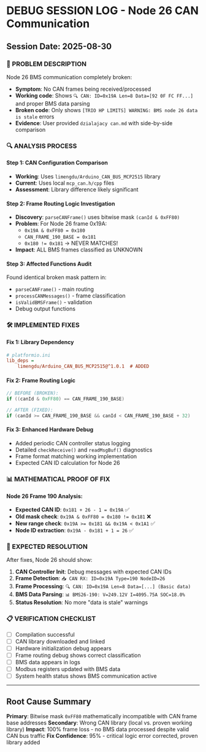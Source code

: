 # DEBUG SESSION LOG - Node 26 CAN Communication

## Session Date: 2025-08-30

### 🚨 PROBLEM DESCRIPTION
Node 26 BMS communication completely broken:
- **Symptom**: No CAN frames being received/processed
- **Working code**: Shows `🔍 CAN: ID=0x19A Len=8 Data=[92 0F FC FF...]` and proper BMS data parsing
- **Broken code**: Only shows `[TRIO HP LIMITS] WARNING: BMS node 26 data is stale` errors
- **Evidence**: User provided `dzialajacy can.md` with side-by-side comparison

### 🔍 ANALYSIS PROCESS

#### Step 1: CAN Configuration Comparison
- **Working**: Uses `limengdu/Arduino_CAN_BUS_MCP2515` library
- **Current**: Uses local `mcp_can.h/cpp` files
- **Assessment**: Library difference likely significant

#### Step 2: Frame Routing Logic Investigation
- **Discovery**: `parseCANFrame()` uses bitwise mask `(canId & 0xFF80)`
- **Problem**: For Node 26 frame 0x19A:
  - `0x19A & 0xFF80 = 0x180` 
  - `CAN_FRAME_190_BASE = 0x181`
  - `0x180 != 0x181` → NEVER MATCHES!
- **Impact**: ALL BMS frames classified as UNKNOWN

#### Step 3: Affected Functions Audit
Found identical broken mask pattern in:
- `parseCANFrame()` - main routing
- `processCANMessages()` - frame classification  
- `isValidBMSFrame()` - validation
- Debug output functions

### 🛠️ IMPLEMENTED FIXES

#### Fix 1: Library Dependency
```ini
# platformio.ini
lib_deps = 
    limengdu/Arduino_CAN_BUS_MCP2515@^1.0.1  # ADDED
```

#### Fix 2: Frame Routing Logic
```cpp
// BEFORE (BROKEN):
if ((canId & 0xFF80) == CAN_FRAME_190_BASE)

// AFTER (FIXED):  
if (canId >= CAN_FRAME_190_BASE && canId < CAN_FRAME_190_BASE + 32)
```

#### Fix 3: Enhanced Hardware Debug
- Added periodic CAN controller status logging
- Detailed `checkReceive()` and `readMsgBuf()` diagnostics
- Frame format matching working implementation
- Expected CAN ID calculation for Node 26

### 📊 MATHEMATICAL PROOF OF FIX

#### Node 26 Frame 190 Analysis:
- **Expected CAN ID**: `0x181 + 26 - 1 = 0x19A` ✅
- **Old mask check**: `0x19A & 0xFF80 = 0x180 != 0x181` ❌  
- **New range check**: `0x19A >= 0x181 && 0x19A < 0x1A1` ✅
- **Node ID extraction**: `0x19A - 0x181 + 1 = 26` ✅

### 🎯 EXPECTED RESOLUTION

After fixes, Node 26 should show:
1. **CAN Controller Init**: Debug messages with expected CAN IDs
2. **Frame Detection**: `📥 CAN RX: ID=0x19A Type=190 NodeID=26`
3. **Frame Processing**: `🔍 CAN: ID=0x19A Len=8 Data=[...] (Basic data)`
4. **BMS Data Parsing**: `📊 BMS26-190: V=249.12V I=4095.75A SOC=18.0%`
5. **Status Resolution**: No more "data is stale" warnings

### 📋 VERIFICATION CHECKLIST
- [ ] Compilation successful
- [ ] CAN library downloaded and linked
- [ ] Hardware initialization debug appears
- [ ] Frame routing debug shows correct classification
- [ ] BMS data appears in logs
- [ ] Modbus registers updated with BMS data
- [ ] System health status shows BMS communication active

---

## Root Cause Summary
**Primary**: Bitwise mask `0xFF80` mathematically incompatible with CAN frame base addresses
**Secondary**: Wrong CAN library (local vs. proven working library)
**Impact**: 100% frame loss - no BMS data processed despite valid CAN bus traffic
**Fix Confidence**: 95% - critical logic error corrected, proven library added